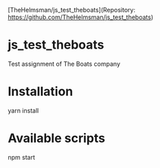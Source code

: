 [TheHelmsman/js_test_theboats](Repository: https://github.com/TheHelmsman/js_test_theboats)

# js_test_theboats
Test assignment of The Boats company

# Installation
yarn install

# Available scripts
npm start

